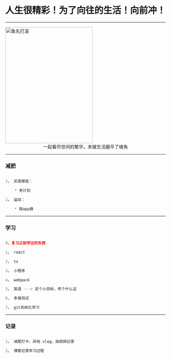# **人生很精彩！为了向往的生活！向前冲！**

---

<img src="images/鱼丸打滚.jpg" alt="鱼丸打滚" width="274" height="365" />

<div style="width:100%;text-align:center;">一起看尽世间的繁华，末被生活磨平了棱角</div>

---

### 减肥

```js

1、 买菜做饭：

    * 老计划

2、 运动：

    * 按app做

```

---

### 学习

```js

0、复习之前学过的东西

1、 react

2、 ts

3、 小程序

4、 webpack

5、 英语 ---> 定个小目标，考个什么证

6、 多端测试

7、 git系统化学习

```

---

### 记录

```js

1、 减肥打卡，异地 vlog，拍视频记录

2、 博客记录学习过程

```
